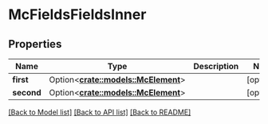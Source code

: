 # McFieldsFieldsInner

## Properties

Name | Type | Description | Notes
------------ | ------------- | ------------- | -------------
**first** | Option<[**crate::models::McElement**](MCElement.md)> |  | [optional]
**second** | Option<[**crate::models::McElement**](MCElement.md)> |  | [optional]

[[Back to Model list]](../README.md#documentation-for-models) [[Back to API list]](../README.md#documentation-for-api-endpoints) [[Back to README]](../README.md)


